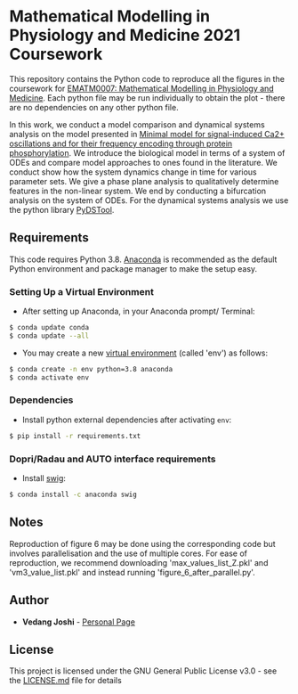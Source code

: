 # Mathematical Modelling in Physiology and Medicine 2021 Coursework

This repository contains the Python code to reproduce all the figures in the coursework for [EMATM0007: Mathematical Modelling in Physiology and Medicine](https://www.bris.ac.uk/unit-programme-catalogue/UnitDetails.jsa;jsessionid=557B7CD21C5BEDD4093DA92C0DA5C5F4?ayrCode=31%2F32&unitCode=EMATM0007). Each python file may be run individually to obtain the plot - there are no dependencies on any other python file.

In this work, we conduct a model comparison and dynamical systems analysis on the model presented in [Minimal model for signal-induced Ca2+ oscillations and for their frequency encoding through protein phosphorylation](https://www.pnas.org/content/pnas/87/4/1461.full.pdf). We introduce the biological model in terms of a system of ODEs and compare model approaches to ones found in the literature. We conduct show how the system dynamics change in time for various parameter sets. We give a phase plane analysis to qualitatively determine features in the non-linear system. We end by conducting a bifurcation analysis on the system of ODEs. For the dynamical systems analysis we use the python library [PyDSTool](https://pypi.org/project/PyDSTool/).

## Requirements
This code requires Python 3.8. [Anaconda](https://www.anaconda.com/distribution/) is recommended as the default Python environment and package manager to make the setup easy.
### Setting Up a Virtual Environment
- After setting up Anaconda, in your Anaconda prompt/ Terminal:
```bash
$ conda update conda
$ conda update --all
```
- You may create a new [virtual environment](https://docs.python.org/3/tutorial/venv.html) (called 'env') as follows:
```bash
$ conda create -n env python=3.8 anaconda
$ conda activate env
```
### Dependencies

- Install python external dependencies after activating `env`: 
```bash
$ pip install -r requirements.txt
```
### Dopri/Radau and AUTO interface requirements
- Install [swig](http://www.swig.org): 
```bash
$ conda install -c anaconda swig
```

## Notes
Reproduction of figure 6 may be done using the corresponding code but involves parallelisation and the use of multiple cores. For ease of reproduction, we recommend downloading 'max_values_list_Z.pkl' and 'vm3_value_list.pkl' and instead running 'figure_6_after_parallel.py'.

## Author

* **Vedang Joshi**  - [Personal Page](https://vedang-joshi.github.io)


## License

This project is licensed under the GNU General Public License v3.0 - see the [LICENSE.md](LICENSE.md) file for details
